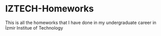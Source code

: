 # IZTECH-Homeworks
This is all the homeworks that I have done in my undergraduate career in İzmir Institue of Technology
